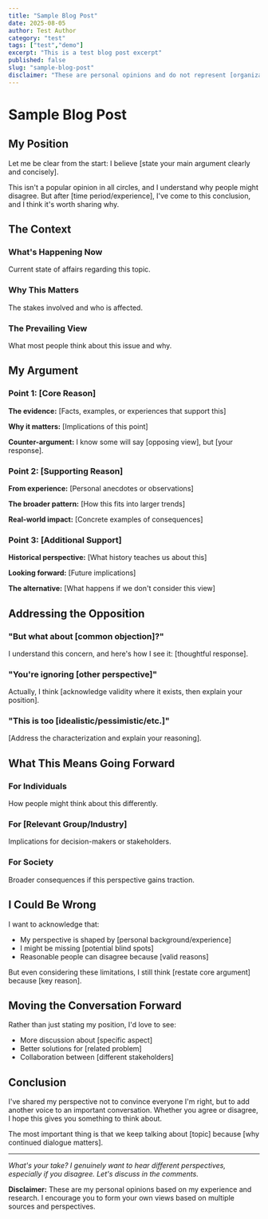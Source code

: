 ```yaml
---
title: "Sample Blog Post"
date: 2025-08-05
author: Test Author
category: "test"
tags: ["test","demo"]
excerpt: "This is a test blog post excerpt"
published: false
slug: "sample-blog-post"
disclaimer: "These are personal opinions and do not represent [organization if applicable]"
---
```


# Sample Blog Post

## My Position

Let me be clear from the start: I believe [state your main argument clearly and concisely].

This isn't a popular opinion in all circles, and I understand why people might disagree. But after [time period/experience], I've come to this conclusion, and I think it's worth sharing why.

## The Context

### What's Happening Now

Current state of affairs regarding this topic.

### Why This Matters

The stakes involved and who is affected.

### The Prevailing View

What most people think about this issue and why.

## My Argument

### Point 1: [Core Reason]

**The evidence:** [Facts, examples, or experiences that support this]

**Why it matters:** [Implications of this point]

**Counter-argument:** I know some will say [opposing view], but [your response].

### Point 2: [Supporting Reason]

**From experience:** [Personal anecdotes or observations]

**The broader pattern:** [How this fits into larger trends]

**Real-world impact:** [Concrete examples of consequences]

### Point 3: [Additional Support]

**Historical perspective:** [What history teaches us about this]

**Looking forward:** [Future implications]

**The alternative:** [What happens if we don't consider this view]

## Addressing the Opposition

### "But what about [common objection]?"

I understand this concern, and here's how I see it: [thoughtful response].

### "You're ignoring [other perspective]"

Actually, I think [acknowledge validity where it exists, then explain your position].

### "This is too [idealistic/pessimistic/etc.]"

[Address the characterization and explain your reasoning].

## What This Means Going Forward

### For Individuals

How people might think about this differently.

### For [Relevant Group/Industry]

Implications for decision-makers or stakeholders.

### For Society

Broader consequences if this perspective gains traction.

## I Could Be Wrong

I want to acknowledge that:
- My perspective is shaped by [personal background/experience]
- I might be missing [potential blind spots]
- Reasonable people can disagree because [valid reasons]

But even considering these limitations, I still think [restate core argument] because [key reason].

## Moving the Conversation Forward

Rather than just stating my position, I'd love to see:
- More discussion about [specific aspect]
- Better solutions for [related problem]
- Collaboration between [different stakeholders]

## Conclusion

I've shared my perspective not to convince everyone I'm right, but to add another voice to an important conversation. Whether you agree or disagree, I hope this gives you something to think about.

The most important thing is that we keep talking about [topic] because [why continued dialogue matters].

---

*What's your take? I genuinely want to hear different perspectives, especially if you disagree. Let's discuss in the comments.*

**Disclaimer:** These are my personal opinions based on my experience and research. I encourage you to form your own views based on multiple sources and perspectives.
